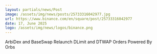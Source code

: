 ```yaml
---
layout: partials/news/Post
image: /assets/img/news/posts/25733316042977.jpg
url: https://www.binance.com/en/square/post/25733316042977
date: 17, June 2025
logo: /assets/img/news/logos/binance.png
---
```


ArbiDex and BaseSwap Relaunch DLimit and DTWAP Orders Powered By Orbs
